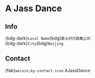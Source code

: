 # A Jass Dance

## Info

{bdg-dark}`Local Name`{bdg}`爵士时代跳舞公司`  
{bdg-dark}`City`{bdg}`Beijing`  

## Contact

{fab}`weixin;ky-contact-icon` AJassDance  
